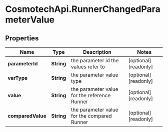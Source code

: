 # CosmotechApi.RunnerChangedParameterValue

## Properties

Name | Type | Description | Notes
------------ | ------------- | ------------- | -------------
**parameterId** | **String** | the parameter id the values refer to | [optional] [readonly] 
**varType** | **String** | the parameter value type | [optional] [readonly] 
**value** | **String** | the parameter value for the reference Runner | [optional] [readonly] 
**comparedValue** | **String** | the parameter value for the compared Runner | [optional] [readonly] 


